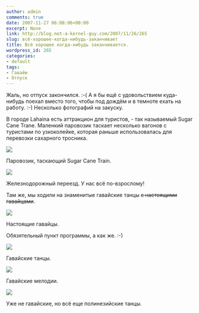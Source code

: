 ```yaml
---
author: admin
comments: true
date: 2007-11-27 06:08:06+00:00
excerpt: None
link: http://blog.not-a-kernel-guy.com/2007/11/26/265
slug: всё-хорошее-когда-нибудь-заканчивает
title: Всё хорошее когда-нибудь заканчивается.
wordpress_id: 265
categories:
- default
tags:
- Гавайи
- Отпуск
---
```


Жаль, но отпуск закончился. :-( А я бы ещё с удовольствием куда-нибудь поехал вместо того, чтобы под дождём и в темноте ехать на работу. :-) Несколько фотографий на закуску.

 

В городе Lahaina есть аттракцион для туристов, - так называемый Sugar Cane Trane. Маленкий паровозик таскает несколько вагонов с туристами по узкоколейке, которая раньше использовалась для перевозки сахарного тросника. 

 

 

[![](http://blog.not-a-kernel-guy.com/wp-content/uploads/2007/11/IMG_0723.thumbnail.jpg)](http://blog.not-a-kernel-guy.com/wp-content/uploads/2007/11/IMG_0730.jpg)     

Паровозик, таскающий Sugar Cane Train.



  

 

[![](http://blog.not-a-kernel-guy.com/wp-content/uploads/2007/11/IMG_0666.thumbnail.jpg)](http://blog.not-a-kernel-guy.com/wp-content/uploads/2007/11/IMG_0666.jpg)     

Железнодорожный переезд. У нас всё по-взрослому!

 

Там же, мы ходили на знаменитые гавайские танцы <strike>с настоящими гавайцами</strike>.

 

 

![](http://blog.not-a-kernel-guy.com/wp-content/uploads/2007/11/true_hawaiians.jpg)     

Настоящие гавайцы.

 

 

Обязятельный пункт программы, а как же. :-)

 

 

[![](http://blog.not-a-kernel-guy.com/wp-content/uploads/2007/11/IMG_0898.thumbnail.jpg)](http://blog.not-a-kernel-guy.com/wp-content/uploads/2007/11/IMG_0898.jpg)     

Гавайские танцы.

 

 

[![](http://blog.not-a-kernel-guy.com/wp-content/uploads/2007/11/IMG_0899.thumbnail.jpg)](http://blog.not-a-kernel-guy.com/wp-content/uploads/2007/11/IMG_0899.jpg)     

Гавайские мелодии.

 

 

[![](http://blog.not-a-kernel-guy.com/wp-content/uploads/2007/11/IMG_0945.thumbnail.jpg)](http://blog.not-a-kernel-guy.com/wp-content/uploads/2007/11/IMG_0945.jpg)     

Уже не гавайские, но всё еще полинезийские танцы.
